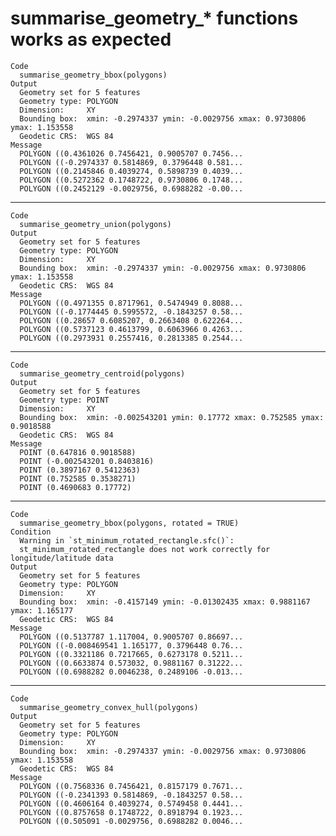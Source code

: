 # summarise_geometry_* functions works as expected

    Code
      summarise_geometry_bbox(polygons)
    Output
      Geometry set for 5 features 
      Geometry type: POLYGON
      Dimension:     XY
      Bounding box:  xmin: -0.2974337 ymin: -0.0029756 xmax: 0.9730806 ymax: 1.153558
      Geodetic CRS:  WGS 84
    Message
      POLYGON ((0.4361026 0.7456421, 0.9005707 0.7456...
      POLYGON ((-0.2974337 0.5814869, 0.3796448 0.581...
      POLYGON ((0.2145846 0.4039274, 0.5898739 0.4039...
      POLYGON ((0.5272362 0.1748722, 0.9730806 0.1748...
      POLYGON ((0.2452129 -0.0029756, 0.6988282 -0.00...

---

    Code
      summarise_geometry_union(polygons)
    Output
      Geometry set for 5 features 
      Geometry type: POLYGON
      Dimension:     XY
      Bounding box:  xmin: -0.2974337 ymin: -0.0029756 xmax: 0.9730806 ymax: 1.153558
      Geodetic CRS:  WGS 84
    Message
      POLYGON ((0.4971355 0.8717961, 0.5474949 0.8088...
      POLYGON ((-0.1774445 0.5995572, -0.1843257 0.58...
      POLYGON ((0.28657 0.6085207, 0.2663408 0.622264...
      POLYGON ((0.5737123 0.4613799, 0.6063966 0.4263...
      POLYGON ((0.2973931 0.2557416, 0.2813385 0.2544...

---

    Code
      summarise_geometry_centroid(polygons)
    Output
      Geometry set for 5 features 
      Geometry type: POINT
      Dimension:     XY
      Bounding box:  xmin: -0.002543201 ymin: 0.17772 xmax: 0.752585 ymax: 0.9018588
      Geodetic CRS:  WGS 84
    Message
      POINT (0.647816 0.9018588)
      POINT (-0.002543201 0.8403816)
      POINT (0.3897167 0.5412363)
      POINT (0.752585 0.3538271)
      POINT (0.4690683 0.17772)

---

    Code
      summarise_geometry_bbox(polygons, rotated = TRUE)
    Condition
      Warning in `st_minimum_rotated_rectangle.sfc()`:
      st_minimum_rotated_rectangle does not work correctly for longitude/latitude data
    Output
      Geometry set for 5 features 
      Geometry type: POLYGON
      Dimension:     XY
      Bounding box:  xmin: -0.4157149 ymin: -0.01302435 xmax: 0.9881167 ymax: 1.165177
      Geodetic CRS:  WGS 84
    Message
      POLYGON ((0.5137787 1.117004, 0.9005707 0.86697...
      POLYGON ((-0.008469541 1.165177, 0.3796448 0.76...
      POLYGON ((0.3321186 0.7217665, 0.6273178 0.5211...
      POLYGON ((0.6633874 0.573032, 0.9881167 0.31222...
      POLYGON ((0.6988282 0.0046238, 0.2489106 -0.013...

---

    Code
      summarise_geometry_convex_hull(polygons)
    Output
      Geometry set for 5 features 
      Geometry type: POLYGON
      Dimension:     XY
      Bounding box:  xmin: -0.2974337 ymin: -0.0029756 xmax: 0.9730806 ymax: 1.153558
      Geodetic CRS:  WGS 84
    Message
      POLYGON ((0.7568336 0.7456421, 0.8157179 0.7671...
      POLYGON ((-0.2341393 0.5814869, -0.1843257 0.58...
      POLYGON ((0.4606164 0.4039274, 0.5749458 0.4441...
      POLYGON ((0.8757658 0.1748722, 0.8918794 0.1923...
      POLYGON ((0.505091 -0.0029756, 0.6988282 0.0046...

